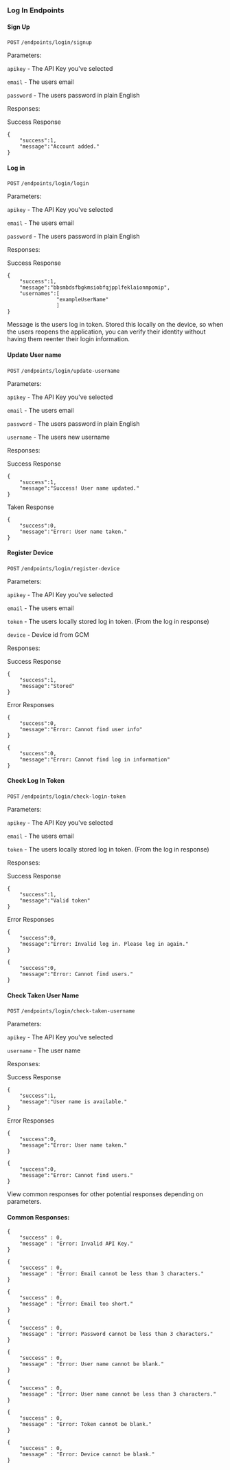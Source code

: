 
### Log In Endpoints

#### Sign Up
`POST`
`/endpoints/login/signup`

Parameters:

`apikey` - The API Key you've selected

`email` - The users email

`password` - The users password in plain English

Responses:

Success Response
```
{
	"success":1,
	"message":"Account added."
}
```


#### Log in
`POST`
`/endpoints/login/login`

Parameters:

`apikey` - The API Key you've selected

`email` - The users email

`password` - The users password in plain English

Responses:

Success Response
```
{
	"success":1,
	"message":"bbsmbdsfbgkmsiobfqjpplfeklaionmpomip",
	"usernames":[
				"exampleUserName"
				]
}
```

Message is the users log in token. Stored this locally on the device, so when the users reopens the application, you can verify their identity without having them reenter their login information.


#### Update User name
`POST`
`/endpoints/login/update-username`

Parameters:

`apikey` - The API Key you've selected

`email` - The users email

`password` - The users password in plain English

`username` - The users new username

Responses:

Success Response
```
{
	"success":1,
	"message":"Success! User name updated."
}
```

Taken Response
```
{
	"success":0,
	"message":"Error: User name taken."
}
```


#### Register Device
`POST`
`/endpoints/login/register-device`

Parameters:

`apikey` - The API Key you've selected

`email` - The users email

`token` - The users locally stored log in token. (From the log in response)

`device` - Device id from GCM

Responses:

Success Response
```
{
	"success":1,
	"message":"Stored"
}
```

Error Responses
```
{
	"success":0,
	"message":"Error: Cannot find user info"
}
```
```
{
	"success":0,
	"message":"Error: Cannot find log in information"
}
```


#### Check Log In Token
`POST`
`/endpoints/login/check-login-token`

Parameters:

`apikey` - The API Key you've selected

`email` - The users email

`token` - The users locally stored log in token. (From the log in response)

Responses:

Success Response
```
{
	"success":1,
	"message":"Valid token"
}
```

Error Responses
```
{
	"success":0,
	"message":"Error: Invalid log in. Please log in again."
}
```
```
{
	"success":0,
	"message":"Error: Cannot find users."
}
```


#### Check Taken User Name
`POST`
`/endpoints/login/check-taken-username`

Parameters:

`apikey` - The API Key you've selected

`username` - The user name


Responses:

Success Response
```
{
	"success":1,
	"message":"User name is available."
}
```

Error Responses
```
{
	"success":0,
	"message":"Error: User name taken."
}
```
```
{
	"success":0,
	"message":"Error: Cannot find users."
}
```



View common responses for other potential responses depending on parameters.


#### Common Responses:
```
{
	"success" : 0,
	"message" : "Error: Invalid API Key."
}
```

```
{
	"success" : 0,
	"message" : "Error: Email cannot be less than 3 characters."
}
```

```
{
	"success" : 0,
	"message" : "Error: Email too short."
}
```

```
{
	"success" : 0,
	"message" : "Error: Password cannot be less than 3 characters."
}
```

```
{
	"success" : 0,
	"message" : "Error: User name cannot be blank."
}
```

```
{
	"success" : 0,
	"message" : "Error: User name cannot be less than 3 characters."
}
```

```
{
	"success" : 0,
	"message" : "Error: Token cannot be blank."
}
```

```
{
	"success" : 0,
	"message" : "Error: Device cannot be blank."
}
```